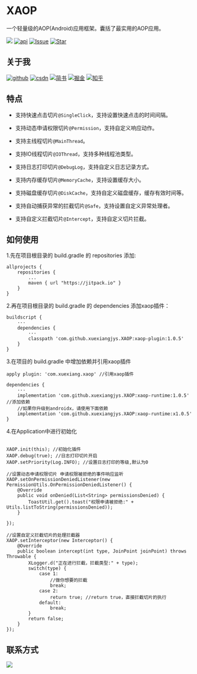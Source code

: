 # XAOP
一个轻量级的AOP(Android)应用框架。囊括了最实用的AOP应用。

[![](https://jitpack.io/v/xuexiangjys/XAOP.svg)](https://jitpack.io/#xuexiangjys/XAOP)
[![api](https://img.shields.io/badge/API-14+-brightgreen.svg)](https://android-arsenal.com/api?level=14)
[![Issue](https://img.shields.io/github/issues/xuexiangjys/XAOP.svg)](https://github.com/xuexiangjys/XAOP/issues)
[![Star](https://img.shields.io/github/stars/xuexiangjys/XAOP.svg)](https://github.com/xuexiangjys/XAOP)

## 关于我

[![github](https://img.shields.io/badge/GitHub-xuexiangjys-blue.svg)](https://github.com/xuexiangjys)   [![csdn](https://img.shields.io/badge/CSDN-xuexiangjys-green.svg)](http://blog.csdn.net/xuexiangjys)   [![简书](https://img.shields.io/badge/简书-xuexiangjys-red.svg)](https://www.jianshu.com/u/6bf605575337)   [![掘金](https://img.shields.io/badge/掘金-xuexiangjys-brightgreen.svg)](https://juejin.im/user/598feef55188257d592e56ed)   [![知乎](https://img.shields.io/badge/知乎-xuexiangjys-violet.svg)](https://www.zhihu.com/people/xuexiangjys)

## 特点

* 支持快速点击切片`@SingleClick`，支持设置快速点击的时间间隔。

* 支持动态申请权限切片`@Permission`，支持自定义响应动作。

* 支持主线程切片`@MainThread`。

* 支持IO线程切片`@IOThread`，支持多种线程池类型。

* 支持日志打印切片`@DebugLog`，支持自定义日志记录方式。

* 支持内存缓存切片`@MemoryCache`，支持设置缓存大小。

* 支持磁盘缓存切片`@DiskCache`，支持自定义磁盘缓存，缓存有效时间等。

* 支持自动捕获异常的拦截切片`@Safe`，支持设置自定义异常处理者。

* 支持自定义拦截切片`@Intercept`，支持自定义切片拦截。

## 如何使用

1.先在项目根目录的 build.gradle 的 repositories 添加:
```
allprojects {
    repositories {
        ...
        maven { url "https://jitpack.io" }
    }
}
```

2.再在项目根目录的 build.gradle 的 dependencies 添加xaop插件：

```
buildscript {
    ···
    dependencies {
        ···
        classpath 'com.github.xuexiangjys.XAOP:xaop-plugin:1.0.5'
    }
}
```

3.在项目的 build.gradle 中增加依赖并引用xaop插件

```
apply plugin: 'com.xuexiang.xaop' //引用xaop插件

dependencies {
    ···
    implementation 'com.github.xuexiangjys.XAOP:xaop-runtime:1.0.5'  //添加依赖
    //如果你升级到androidx，请使用下面依赖
    implementation 'com.github.xuexiangjys.XAOP:xaop-runtime:x1.0.5'
}

```
4.在Application中进行初始化

```

XAOP.init(this); //初始化插件
XAOP.debug(true); //日志打印切片开启
XAOP.setPriority(Log.INFO); //设置日志打印的等级,默认为0

//设置动态申请权限切片 申请权限被拒绝的事件响应监听
XAOP.setOnPermissionDeniedListener(new PermissionUtils.OnPermissionDeniedListener() {
    @Override
    public void onDenied(List<String> permissionsDenied) {
        ToastUtil.get().toast("权限申请被拒绝:" + Utils.listToString(permissionsDenied));
    }

});

//设置自定义拦截切片的处理拦截器
XAOP.setInterceptor(new Interceptor() {
    @Override
    public boolean intercept(int type, JoinPoint joinPoint) throws Throwable {
        XLogger.d("正在进行拦截，拦截类型:" + type);
        switch(type) {
            case 1:
                //做你想要的拦截
                break;
            case 2:
                return true; //return true，直接拦截切片的执行
            default:
                break;
        }
        return false;
    }
});

```

## 联系方式

[![](https://img.shields.io/badge/点击一键加入QQ群-602082750-blue.svg)](http://shang.qq.com/wpa/qunwpa?idkey=9922861ef85c19f1575aecea0e8680f60d9386080a97ed310c971ae074998887)

